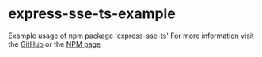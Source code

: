 # express-sse-ts-example

Example usage of npm package 'express-sse-ts'
For more information visit the [GitHub](https://github.com/dubbelster/express-sse-ts#readme) or the [NPM page](https://www.npmjs.com/package/express-sse-ts)
